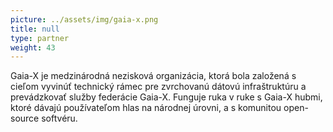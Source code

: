 ```yaml
---
picture: ../assets/img/gaia-x.png
title: null
type: partner
weight: 43
---
```


Gaia-X je medzinárodná nezisková organizácia, ktorá bola založená s cieľom vyvinúť technický rámec pre zvrchovanú dátovú infraštruktúru a prevádzkovať služby federácie Gaia-X. Funguje ruka v ruke s Gaia-X hubmi, ktoré dávajú používateľom hlas na národnej úrovni, a s komunitou open-source softvéru.